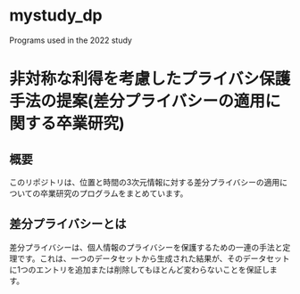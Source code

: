 # mystudy_dp
Programs used in the 2022 study

# 非対称な利得を考慮したプライバシ保護手法の提案(差分プライバシーの適用に関する卒業研究)

## 概要
このリポジトリは、位置と時間の3次元情報に対する差分プライバシーの適用についての卒業研究のプログラムをまとめています。

## 差分プライバシーとは
差分プライバシーは、個人情報のプライバシーを保護するための一連の手法と定理です。これは、一つのデータセットから生成された結果が、そのデータセットに1つのエントリを追加または削除してもほとんど変わらないことを保証します。



